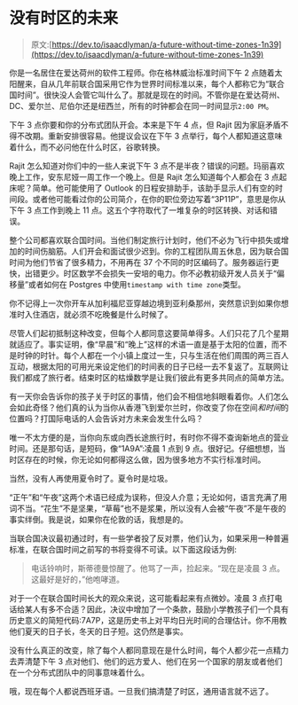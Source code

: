 # 没有时区的未来

> 原文:[https://dev.to/isaacdlyman/a-future-without-time-zones-1n39](https://dev.to/isaacdlyman/a-future-without-time-zones-1n39)

你是一名居住在爱达荷州的软件工程师。你在格林威治标准时间下午 2 点随着太阳醒来，自从几年前联合国采用它作为世界时间标准以来，每个人都称它为“联合国时间”。很快没人会管它叫什么了。那就是现在的时间。不管你是在爱达荷州、DC、爱尔兰、尼伯尔还是纽西兰，所有的时钟都会在同一时间显示`2:00 PM`。

下午 3 点你要和你的分布式团队开会。本来是下午 4 点，但 Rajit 因为家庭矛盾不得不改期。重新安排很容易。他提议会议在下午 3 点举行，每个人都知道这意味着什么，而不必问他在什么时区，谷歌转换。

Rajit 怎么知道对你们中的一些人来说下午 3 点不是半夜？错误的问题。玛丽喜欢晚上工作，安东尼娅一周工作一个晚上。但是 Rajit 怎么知道每个人都会在 3 点起床呢？简单。他可能使用了 Outlook 的日程安排助手，该助手显示人们有空的时间段。或者他可能看过你的公司简介，在你的职位旁边写着“3P11P”，意思是你从下午 3 点工作到晚上 11 点。这五个字符取代了一堆复杂的时区转换、对话和错误。

整个公司都喜欢联合国时间。当他们制定旅行计划时，他们不必为飞行中损失或增加的时间伤脑筋。人们开会和面试很少迟到。你的工程团队周五休息，因为联合国时间为他们节省了很多精力，不用再在 37 个不同的时区编码了。服务器运行更快，出错更少。时区数学不会损失一安培的电力。你不必教初级开发人员关于“偏移量”或者如何在 Postgres 中使用`timestamp with time zone`类型。

你不记得上一次你开车从加利福尼亚穿越边境到亚利桑那州，突然意识到如果你想准时入住酒店，就必须不吃晚餐是什么时候了。

尽管人们起初抵制这种改变，但每个人都同意这要简单得多。人们只花了几个星期就适应了。事实证明，像“早晨”和“晚上”这样的术语一直是基于太阳的位置，而不是时钟的时针。每个人都在一个小镇上度过一生，只与生活在他们周围的两三百人互动，根据太阳的可用光来设定他们的时间表的日子已经一去不复返了。互联网让我们都成了旅行者。结束时区的枯燥数学是让我们彼此有更多共同点的简单方法。

有一天你会告诉你的孩子关于时区的事情，他们会不相信地斜眼看着你。人们怎么会如此奇怪？他们真的认为当你从香港飞到爱尔兰时，你改变了你在空间*和时间*的位置吗？打国际电话的人会告诉对方未来会发生什么吗？

唯一不太方便的是，当你向东或向西长途旅行时，有时你不得不查询新地点的营业时间。还是那句话，是短码，像“1A9A”:凌晨 1 点到 9 点。很好记。仔细想想，当时区存在的时候，你无论如何都得这么做，因为很多地方不实行标准时间。

当然，没有人再使用夏令时了。夏令时是垃圾。

“正午”和“午夜”这两个术语已经成为误称，但没人介意；无论如何，语言充满了用词不当。“花生”不是坚果，“草莓”也不是浆果，所以没有人会被“午夜”不是午夜的事实绊倒。我是说，如果你在伦敦的话，我想是的。

当联合国决议最初通过时，有一些学者投了反对票，他们认为，如果采用一种普遍标准，在联合国时间之前写的书将变得不可读。以下面这段话为例:

> 电话铃响时，斯蒂德曼惊醒了。他骂了一声，捡起来。“现在是凌晨 3 点。这最好是好的，”他咆哮道。

对于一个在联合国时间长大的观众来说，这可能看起来有点微妙。凌晨 3 点打电话给某人有多不合适？因此，决议中增加了一个条款，鼓励小学教孩子们一个具有历史意义的简短代码:7A7P，这是历史书上对平均日光时间的合理估计。你不用教他们夏天的日子长，冬天的日子短。这仍然是事实。

没有什么真正的改变，除了每个人都同意现在是什么时间，每个人都少花一点精力去弄清楚下午 3 点对他们、他们的远方爱人、他们在另一个国家的朋友或者他们在一个分布式团队中的同事意味着什么。

哦，现在每个人都说西班牙语。一旦我们搞清楚了时区，通用语言就不远了。
